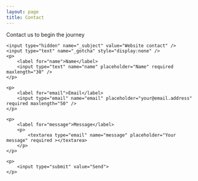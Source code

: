 ```yaml
---
layout: page
title: Contact
---
```

<p class="message">Contact us to begin the journey</p>

<p>
<form id="contactform" action="//formspree.io/justinseiser@gmail.com" method="POST">

	<input type="hidden" name="_subject" value="Website contact" />
	<input type="text" name="_gotcha" style="display:none" />
	<p>
		<label for="name">Name</label>
		<input type="text" name="name" placeholder="Name" required maxlength="30" />
	</p>

	<p>
		<label for="email">Email</label>
		<input type="email" name="email" placeholder="your@email.address" required maxlength="50" />
	</p>

	<p>
  		<label for="message">Message</label>
  		<p>
  			<textarea type="email" name="message" placeholder="Your message" required ></textarea>
  		</p>
	</p>

	<p>
		<input type="submit" value="Send">
	</p>
</form>
</p>